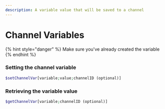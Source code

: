 ```yaml
---
description: A variable value that will be saved to a channel
---
```


# Channel Variables

{% hint style="danger" %}
Make sure you've already created the variable
{% endhint %}

### Setting the channel variable

```php
$setChannelVar[variable;value;channelID (optional)]
```

### Retrieving the variable value

```php
$getChannelVar[variable;channelID (optional)]
```

